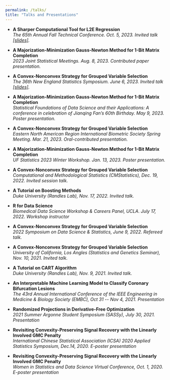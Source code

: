 ```yaml
---
permalink: /talks/
title: "Talks and Presentations"
---
```


- **A Sharper Computational Tool for L2E Regression**\
*The 65th Annual Fall Technical Conference. Oct. 5, 2023. Invited talk [[slides]](/files/L2E_FTC2023.pdf).*

- **A Majorization-Minimization Gauss-Newton Method for 1-Bit Matrix Completion**\
*2023 Joint Statistical Meetings. Aug. 8, 2023. Contributed paper presentation.*

- **A Convex-Nonconvex Strategy for Grouped Variable Selection**\
*The 36th New England Statistics Symposium. June 6, 2023. Invited talk [[slides]](/files/Group_GMC_NESS.pdf).*

- **A Majorization-Minimization Gauss-Newton Method for 1-Bit Matrix Completion**\
*Statistical Foundations of Data Science and their Applications: A conference in celebration
of Jianqing Fan’s 60th Birthday. May 9, 2023. Poster presentation.*

- **A Convex-Nonconvex Strategy for Grouped Variable Selection**\
*Eastern North American Region International Biometric Society Spring Meeting. Mar. 21, 2023. Oral-contributed presentation.*

- **A Majorization-Minimization Gauss-Newton Method for 1-Bit Matrix Completion**\
*UF Statistics 2023 Winter Workshop. Jan. 13, 2023. Poster presentation.*

- **A Convex-Nonconvex Strategy for Grouped Variable Selection**\
*Computational and Methodological Statistics (CMStatistics), Dec. 19, 2022. Invited session talk.*

 - **A Tutorial on Boosting Methods**\
  *Duke University (Randles Lab), Nov. 17, 2022. Invited talk.*
  
- **R for Data Science**\
*Biomedical Data Science Workshop & Careers Panel, UCLA. July 17, 2022. Workshop instructor*

- **A Convex-Nonconvex Strategy for Grouped Variable Selection**\
*2022 Symposium on Data Science & Statistics, June 9, 2022. Refereed talk.*

- **A Convex-Nonconvex Strategy for Grouped Variable Selection**\
*University of California, Los Angles (Statistics and Genetics Seminar), Nov. 10, 2021. Invited talk.*

 - **A Tutorial on CART Algorithm**\
  *Duke University (Randles Lab), Nov. 9, 2021. Invited talk.*
 
- **An Interpretable Machine Learning Model to Classify Coronary Bifurcation Lesions**\
*The 43rd Annual International Conference of the IEEE Engineering in Medicine & Biology Society (EMBC),  Oct 31 -- Nov 4, 2021. Presentation*

- **Randomized Projections in Derivative-Free Optimization** \
*2021 Summer Argonne Student Symposium (SASSy), July 30, 2021. Presentation*

- **Revisiting Convexity-Preserving  Signal Recovery  with  the Linearly Involved GMC Penalty**\
*International Chinese Statistical Association (ICSA) 2020 Applied Statistics Symposium, Dec.14, 2020. E-poster presentation*

- **Revisiting Convexity-Preserving  Signal  Recovery  with  the Linearly Involved GMC Penalty** \
*Women in Statistics and Data Science Virtual Conference, Oct. 1, 2020. E-poster presentation* 